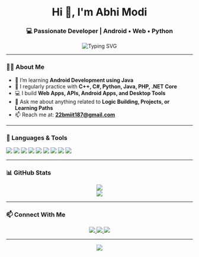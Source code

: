 <h1 align="center">Hi 👋, I'm Abhi Modi</h1>
<h3 align="center">💻 Passionate Developer | Android • Web • Python</h3>

<p align="center">
  <img src="https://readme-typing-svg.demolab.com/?lines=Programmer%20by%20Passion;Full-Stack%20Learner;Love%20Coding%20and%20Learning;Open%20to%20Opportunities&center=true&width=440&height=45&pause=1000" alt="Typing SVG" />
</p>

---

### 👨‍🎓 About Me

- 🌱 I’m learning **Android Development using Java**
- 🧠 I regularly practice with **C++, C#, Python, Java, PHP, .NET Core**
- 💻 I build **Web Apps, APIs, Android Apps, and Desktop Tools**
- 💬 Ask me about anything related to **Logic Building, Projects, or Learning Paths**
- 📫 Reach me at: **22bmiit187@gmail.com**

---

### 🚀 Languages & Tools

<p align="left">
  <img src="https://img.shields.io/badge/C%2B%2B-00599C?style=for-the-badge&logo=c%2B%2B&logoColor=white" />
  <img src="https://img.shields.io/badge/C%23-239120?style=for-the-badge&logo=c-sharp&logoColor=white" />
  <img src="https://img.shields.io/badge/Java-ED8B00?style=for-the-badge&logo=java&logoColor=white" />
  <img src="https://img.shields.io/badge/Python-3776AB?style=for-the-badge&logo=python&logoColor=white" />
  <img src="https://img.shields.io/badge/PHP-777BB4?style=for-the-badge&logo=php&logoColor=white" />
  <img src="https://img.shields.io/badge/.NET%20Core-512BD4?style=for-the-badge&logo=.net&logoColor=white" />
  <img src="https://img.shields.io/badge/HTML5-E34F26?style=for-the-badge&logo=html5&logoColor=white" />
  <img src="https://img.shields.io/badge/CSS3-1572B6?style=for-the-badge&logo=css3&logoColor=white" />
  <img src="https://img.shields.io/badge/JavaScript-F7DF1E?style=for-the-badge&logo=javascript&logoColor=black" />
</p>

---

### 📊 GitHub Stats

<p align="center">
  <img src="https://github-readme-stats.vercel.app/api?username=Abhi6505&show_icons=true&theme=radical" />
  <br />
  <img src="https://github-readme-streak-stats.herokuapp.com/?user=Abhi6505&theme=radical" />
</p>

---

### 📫 Connect With Me

<p align="center">
  <a href="https://www.linkedin.com/in/abhi-modi-3741362a8/" target="_blank">
    <img src="https://img.shields.io/badge/LinkedIn-blue?style=for-the-badge&logo=linkedin&logoColor=white" />
  </a>
  <a href="mailto:amodi2929@gmail.com" target="_blank">
    <img src="https://img.shields.io/badge/Gmail-red?style=for-the-badge&logo=gmail&logoColor=white" />
  </a>
   <a href="" target="_blank">
    <img src="https://img.shields.io/badge/HackerRank-blue?style=for-the-badge&logo=linkedin&logoColor=white" />
  </a>
</p>

---

<p align="center">
  <img src="https://komarev.com/ghpvc/?username=Abhi6505&label=Profile%20Views&color=0e75b6&style=flat" />
</p>

